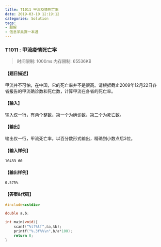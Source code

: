 ```yaml
---
title: T1011 甲流疫情死亡率
date: 2019-03-10 12:19:12
categories: Solution
tags:
- 题解
- 信息学奥赛一本通
---
```


### T1011 : 甲流疫情死亡率

> 时间限制: $1000 \text{ms}$ 内存限制: $65536 \text{KB}$

<!-- more -->

#### 【题目描述】

甲流并不可怕，在中国，它的死亡率并不是很高。请根据截止$2009$年$12$月$22$日各省报告的甲流确诊数和死亡数，计算甲流在各省的死亡率。

#### 【输入】

输入仅一行，有两个整数，第一个为确诊数，第二个为死亡数。

#### 【输出】

输出仅一行，甲流死亡率，以百分数形式输出，精确到小数点后$3$位。

#### 【输入样例】

```
10433 60
```

#### 【输出样例】

```
0.575%
```

#### 【答案&代码】

```cpp
#include<cstdio>

double a,b;

int main(void){
    scanf("%lf%lf",&a,&b);
    printf("%.3f%%\n",b/a*100);
    return 0;
}
```
